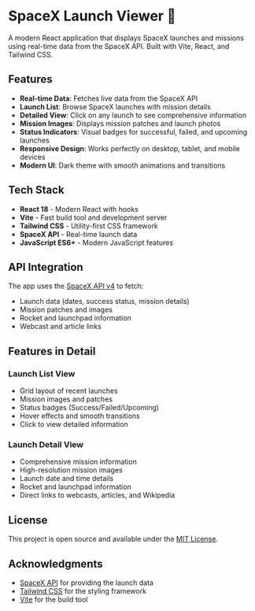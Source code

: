 # SpaceX Launch Viewer 🚀

A modern React application that displays SpaceX launches and missions using real-time data from the SpaceX API. Built with Vite, React, and Tailwind CSS.

## Features

- **Real-time Data**: Fetches live data from the SpaceX API
- **Launch List**: Browse SpaceX launches with mission details
- **Detailed View**: Click on any launch to see comprehensive information
- **Mission Images**: Displays mission patches and launch photos
- **Status Indicators**: Visual badges for successful, failed, and upcoming launches
- **Responsive Design**: Works perfectly on desktop, tablet, and mobile devices
- **Modern UI**: Dark theme with smooth animations and transitions

## Tech Stack

- **React 18** - Modern React with hooks
- **Vite** - Fast build tool and development server
- **Tailwind CSS** - Utility-first CSS framework
- **SpaceX API** - Real-time launch data
- **JavaScript ES6+** - Modern JavaScript features



## API Integration

The app uses the [SpaceX API v4](https://github.com/r-spacex/SpaceX-API) to fetch:
- Launch data (dates, success status, mission details)
- Mission patches and images
- Rocket and launchpad information
- Webcast and article links


## Features in Detail

### Launch List View
- Grid layout of recent launches
- Mission images and patches
- Status badges (Success/Failed/Upcoming)
- Hover effects and smooth transitions
- Click to view detailed information

### Launch Detail View
- Comprehensive mission information
- High-resolution mission images
- Launch date and time details
- Rocket and launchpad information
- Direct links to webcasts, articles, and Wikipedia


## License

This project is open source and available under the [MIT License](LICENSE).

## Acknowledgments

- [SpaceX API](https://github.com/r-spacex/SpaceX-API) for providing the launch data
- [Tailwind CSS](https://tailwindcss.com/) for the styling framework
- [Vite](https://vitejs.dev/) for the build tool


